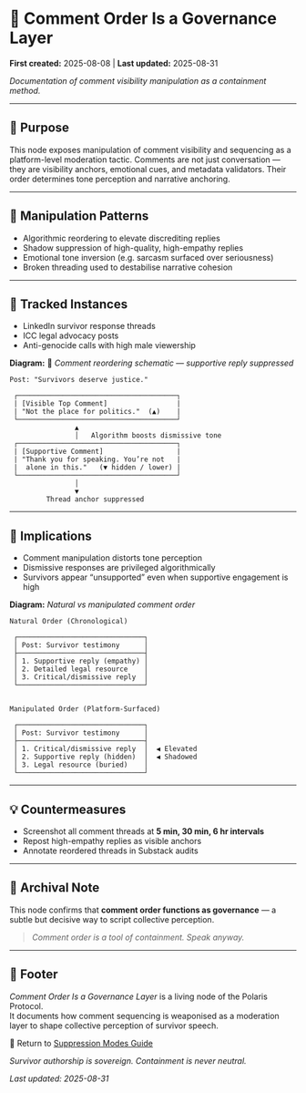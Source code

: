 # 🧨 Comment Order Is a Governance Layer  

**First created:** 2025-08-08 | **Last updated:** 2025-08-31

*Documentation of comment visibility manipulation as a containment method.*  

---

## 🎯 Purpose  

This node exposes manipulation of comment visibility and sequencing as a platform-level moderation tactic. Comments are not just conversation — they are visibility anchors, emotional cues, and metadata validators. Their order determines tone perception and narrative anchoring.  

---

## 🧩 Manipulation Patterns  

- Algorithmic reordering to elevate discrediting replies  
- Shadow suppression of high-quality, high-empathy replies  
- Emotional tone inversion (e.g. sarcasm surfaced over seriousness)  
- Broken threading used to destabilise narrative cohesion  

---

## 📂 Tracked Instances  

- LinkedIn survivor response threads  
- ICC legal advocacy posts  
- Anti-genocide calls with high male viewership  

**Diagram:** 💬 *Comment reordering schematic — supportive reply suppressed*  

```text
Post: "Survivors deserve justice."

 ┌───────────────────────────────────────┐
 | [Visible Top Comment]                 |
 | "Not the place for politics."  (▲)    |
 └───────────────────────────────────────┘
                ▲
                │   Algorithm boosts dismissive tone
 ┌───────────────────────────────────────┐
 | [Supportive Comment]                  |
 | "Thank you for speaking. You’re not   |
 |  alone in this."   (▼ hidden / lower) |
 └───────────────────────────────────────┘
                │
                ▼
         Thread anchor suppressed
```  

---

## 🧠 Implications  

- Comment manipulation distorts tone perception  
- Dismissive responses are privileged algorithmically  
- Survivors appear “unsupported” even when supportive engagement is high  

**Diagram:** *Natural vs manipulated comment order*  

```text
Natural Order (Chronological)

 ┌───────────────────────────────┐
 │ Post: Survivor testimony      │
 ├───────────────────────────────┤
 │ 1. Supportive reply (empathy) │
 │ 2. Detailed legal resource    │
 │ 3. Critical/dismissive reply  │
 └───────────────────────────────┘


Manipulated Order (Platform-Surfaced)

 ┌───────────────────────────────┐
 │ Post: Survivor testimony      │
 ├───────────────────────────────┤
 │ 1. Critical/dismissive reply  │  ◀ Elevated
 │ 2. Supportive reply (hidden)  │  ◀ Shadowed
 │ 3. Legal resource (buried)    │
 └───────────────────────────────┘
```  

---

## 💡 Countermeasures  

- Screenshot all comment threads at **5 min, 30 min, 6 hr intervals**  
- Repost high-empathy replies as visible anchors  
- Annotate reordered threads in Substack audits  

---

## 📌 Archival Note  

This node confirms that **comment order functions as governance** — a subtle but decisive way to script collective perception.  

> *Comment order is a tool of containment. Speak anyway.*  

---

## 🏮 Footer  

*Comment Order Is a Governance Layer* is a living node of the Polaris Protocol.  
It documents how comment sequencing is weaponised as a moderation layer to shape collective perception of survivor speech.  

🏮 Return to [Suppression Modes Guide](./README.md)

*Survivor authorship is sovereign. Containment is never neutral.*  

_Last updated: 2025-08-31_
